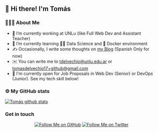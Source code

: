 ## 👋 Hi there! I'm Tomás

### 👨🏻‍💻 About Me

- 🔭 I’m currently working at UNLu (like Full Web Dev and Assistant Teacher)
- 🌱 I’m currently learning 🧑‍🔬 Data Science and 🐳 Docker environment
- ✍️ Occasionally, I write some thoughts on [my Blog](http://tomasdelvechio.github.io/blog/) (Spanish Only for now)
- ✉️ You can write me to tdelvechio@unlu.edu.ar or tomasdelvechio17+github@gmail.com
- 👷 I'm currently open for Job Proposals in Web Dev (Senior) or DevOps (Junior). See my tech skill below!

### ⚙️ My GitHub stats

[![Tomás github stats](https://github-readme-stats.vercel.app/api?username=tomasdelvechio&count_private=true&show_icons=true&theme=solarized-dark)](https://github.com/tomasdelvechio)

### Get in touch

<p align="center">
  <a href="https://github.com/tomasdelvechio" target="__blank">
  <img src="https://img.shields.io/github/followers/tomasdelvechio?label=Follow%20me%21&style=social" alt="Follow Me on GitHub" /></a>
  <!--img src="https://img.shields.io/twitter/url?label=Follow%20Me%20on%20Tw&style=social&url=https%3A%2F%2Ftwitter.com%2Ftdelvechio" alt="Follow Me on Twitter" /-->
  <a href="https://twitter.com/tdelvechio" target="__blank">
  <img src="https://img.shields.io/twitter/follow/tdelvechio?label=Tweet%20me%21&style=social" alt="Follow Me on Twitter" /></a>
</p>


<!--
**tomasdelvechio/tomasdelvechio** is a ✨ _special_ ✨ repository because its `README.md` (this file) appears on your GitHub profile.

Here are some ideas to get you started:

- 🔭 I’m currently working on ...
- 🌱 I’m currently learning ...
- 👯 I’m looking to collaborate on ...
- 🤔 I’m looking for help with ...
- 💬 Ask me about ...
- 📫 How to reach me: ...
- 😄 Pronouns: ...
- ⚡ Fun fact: ...
-->
